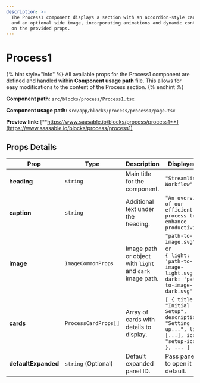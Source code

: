 ```yaml
---
description: >-
  The Process1 component displays a section with an accordion-style card list
  and an optional side image, incorporating animations and dynamic content based
  on the provided props.
---
```


# Process1

{% hint style="info" %}
All available props for the Process1 component are defined and handled within **Component usage path** file. This allows for easy modifications to the content of the Process section.
{% endhint %}

**Component path**: `src/blocks/process/Process1.tsx`

**Component usage path:**  `src/app/blocks/process/process1/page.tsx`

**Preview link:** [**https://www.saasable.io/blocks/process/process1**](https://www.saasable.io/blocks/process/process1)

## Props Details

<table><thead><tr><th width="179">Prop </th><th>Type</th><th>Description</th><th>Displayed as</th></tr></thead><tbody><tr><td><strong>heading</strong></td><td><code>string</code></td><td>Main title for the component.</td><td><code>"Streamlined Workflow"</code></td></tr><tr><td><strong>caption</strong></td><td><code>string</code></td><td>Additional text under the heading.</td><td><code>"An overview of our efficient process to enhance productivity."</code></td></tr><tr><td><strong>image</strong></td><td><code>ImageCommonProps</code></td><td>Image path or object with <code>light</code> and <code>dark</code> image path.</td><td><code>"path-to-image.svg"</code><br>or<br><code>{ light: 'path-to-image-light.svg', dark: 'path-to-image-dark.svg' }</code></td></tr><tr><td><strong>cards</strong></td><td><code>ProcessCardProps[]</code></td><td>Array of cards with details to display.</td><td><code>[ { title: "Initial Setup", description: "Setting up...", list: [...], icon: "setup-icon" }, ... ]</code></td></tr><tr><td><strong>defaultExpanded</strong></td><td><code>string</code> (Optional)</td><td>Default expanded panel ID.</td><td>Pass panelId to open it default.</td></tr></tbody></table>
